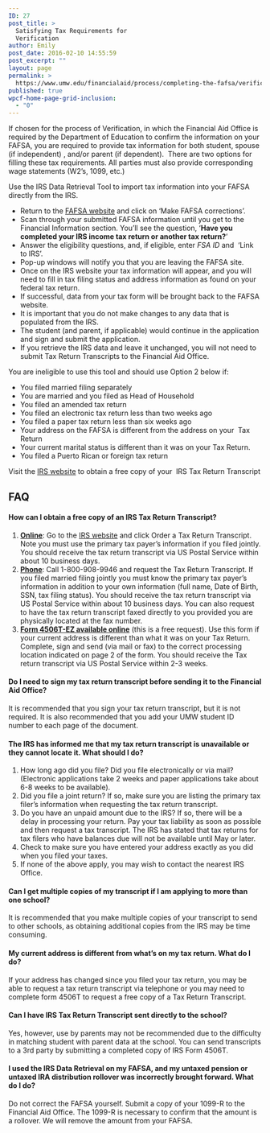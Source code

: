 ```yaml
---
ID: 27
post_title: >
  Satisfying Tax Requirements for
  Verification
author: Emily
post_date: 2016-02-10 14:55:59
post_excerpt: ""
layout: page
permalink: >
  https://www.umw.edu/financialaid/process/completing-the-fafsa/verification/forms/requirements/
published: true
wpcf-home-page-grid-inclusion:
  - "0"
---
```

If chosen for the process of Verification, in which the Financial Aid Office is required by the Department of Education to confirm the information on your FAFSA, you are required to provide tax information for both student, spouse (if independent) , and/or parent (if dependent).  There are two options for filling these tax requirements. All parties must also provide corresponding wage statements (W2’s, 1099, etc.)

Use the IRS Data Retrieval Tool to import tax information into your FAFSA directly from the IRS.
<ul>
	<li>Return to the <a href="https://fafsa.ed.gov/">FAFSA website</a> and click on ‘Make FAFSA corrections’.</li>
	<li>Scan through your submitted FAFSA information until you get to the Financial Information section. You’ll see the question, ‘<strong>Have you completed your IRS income tax return or another tax return?</strong>’</li>
	<li>Answer the eligibility questions, and, if eligible, enter <em>FSA ID</em> and  ‘Link to IRS’.</li>
	<li>Pop-up windows will notify you that you are leaving the FAFSA site.</li>
	<li>Once on the IRS website your tax information will appear, and you will need to fill in tax filing status and address information as found on your federal tax return.</li>
	<li>If successful, data from your tax form will be brought back to the FAFSA website.</li>
	<li>It is important that you do not make changes to any data that is populated from the IRS.</li>
	<li>The student (and parent, if applicable) would continue in the application and sign and submit the application.</li>
	<li>If you retrieve the IRS data and leave it unchanged, you will not need to submit Tax Return Transcripts to the Financial Aid Office.</li>
</ul>
You are ineligible to use this tool and should use Option 2 below if:
<ul>
	<li>You filed married filing separately</li>
	<li>You are married and you filed as Head of Household</li>
	<li>You filed an amended tax return</li>
	<li>You filed an electronic tax return less than two weeks ago</li>
	<li>You filed a paper tax return less than six weeks ago</li>
	<li>Your address on the FAFSA is different from the address on your  Tax Return</li>
	<li>Your current marital status is different than it was on your Tax Return.</li>
	<li>You filed a Puerto Rican or foreign tax return</li>
</ul>
Visit the <a href="http://www.irs.gov">IRS website</a> to obtain a free copy of your  IRS Tax Return Transcript
<h2>FAQ</h2>
<h4>How can I obtain a free copy of an IRS Tax Return Transcript?</h4>
<ol>
	<li><strong><u>Online</u></strong>: Go to the <a href="http://www.irs.gov">IRS website</a> and click Order a Tax Return Transcript. Note you must use the primary tax payer’s information if you filed jointly. You should receive the tax return transcript via US Postal Service within about 10 business days.</li>
	<li><strong><u>Phone</u></strong>: Call 1-800-908-9946 and request the Tax Return Transcript. If you filed married filing jointly you must know the primary tax payer’s information in addition to your own information (full name, Date of Birth, SSN, tax filing status). You should receive the tax return transcript via US Postal Service within about 10 business days. You can also request to have the tax return transcript faxed directly to you provided you are physically located at the fax number.</li>
	<li><strong><u><a href="http://www.irs.gov">Form 4506T-EZ</a> available online</u></strong> (this is a free request). Use this form if your current address is different than what it was on your Tax Return. Complete, sign and send (via mail or fax) to the correct processing location indicated on page 2 of the form. You should receive the Tax return transcript via US Postal Service within 2-3 weeks.</li>
</ol>
<h4>Do I need to sign my tax return transcript before sending it to the Financial Aid Office?</h4>
It is recommended that you sign your tax return transcript, but it is not required. It is also recommended that you add your UMW student ID number to each page of the document.
<h4>The IRS has informed me that my tax return transcript is unavailable or they cannot locate it. What should I do?</h4>
<ol>
	<li>How long ago did you file? Did you file electronically or via mail? (Electronic applications take 2 weeks and paper applications take about 6-8 weeks to be available).</li>
	<li>Did you file a joint return? If so, make sure you are listing the primary tax filer’s information when requesting the tax return transcript.</li>
	<li>Do you have an unpaid amount due to the IRS? If so, there will be a delay in processing your return. Pay your tax liability as soon as possible and then request a tax transcript. The IRS has stated that tax returns for tax filers who have balances due will not be available until May or later.</li>
	<li>Check to make sure you have entered your address exactly as you did when you filed your taxes.</li>
	<li>If none of the above apply, you may wish to contact the nearest IRS Office.</li>
</ol>
<h4>Can I get multiple copies of my transcript if I am applying to more than one school?</h4>
It is recommended that you make multiple copies of your transcript to send to other schools, as obtaining additional copies from the IRS may be time consuming.
<h4>My current address is different from what’s on my tax return. What do I do?</h4>
If your address has changed since you filed your tax return, you may be able to request a tax return transcript via telephone or you may need to complete form 4506T to request a free copy of a Tax Return Transcript.
<h4>Can I have IRS Tax Return Transcript sent directly to the school?</h4>
Yes, however, use by parents may not be recommended due to the difficulty in matching student with parent data at the school. You can send transcripts to a 3rd party by submitting a completed copy of IRS Form 4506T.
<h4>I used the IRS Data Retrieval on my FAFSA, and my untaxed pension or untaxed IRA distribution rollover was incorrectly brought forward. What do I do?</h4>
Do not correct the FAFSA yourself. Submit a copy of your 1099-R to the Financial Aid Office. The 1099-R is necessary to confirm that the amount is a rollover. We will remove the amount from your FAFSA.